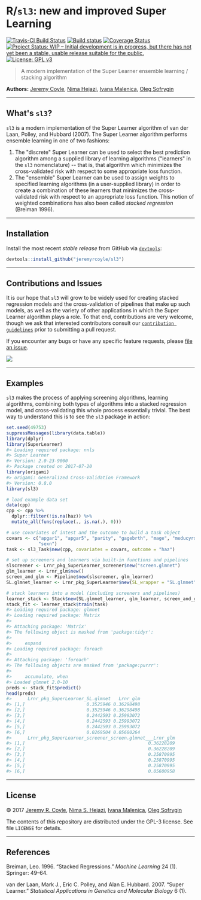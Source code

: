 
<!-- README.md is generated from README.Rmd. Please edit that file -->
R/`sl3`: new and improved Super Learning
========================================

[![Travis-CI Build Status](https://travis-ci.org/jeremyrcoyle/sl3.svg?branch=master)](https://travis-ci.org/jeremyrcoyle/sl3) [![Build status](https://ci.appveyor.com/api/projects/status/25reu5wdhrwj9qgy?svg=true)](https://ci.appveyor.com/project/jeremyrcoyle/sl3) [![Coverage Status](https://img.shields.io/codecov/c/github/jeremyrcoyle/sl3/master.svg)](https://codecov.io/github/jeremyrcoyle/sl3?branch=master) [![Project Status: WIP – Initial development is in progress, but there has not yet been a stable, usable release suitable for the public.](http://www.repostatus.org/badges/latest/wip.svg)](http://www.repostatus.org/#wip) [![License: GPL v3](https://img.shields.io/badge/License-GPL%20v3-blue.svg)](http://www.gnu.org/licenses/gpl-3.0)

> A modern implementation of the Super Learner ensemble learning / stacking algorithm

**Authors:** [Jeremy Coyle](https://github.com/jeremyrcoyle), [Nima Hejazi](https://github.com/nhejazi), [Ivana Malenica](https://github.com/podTockom), [Oleg Sofrygin](https://github.com/osofr)

------------------------------------------------------------------------

What's `sl3`?
-------------

`sl3` is a modern implementation of the Super Learner algorithm of van der Laan, Polley, and Hubbard (2007). The Super Learner algorithm performs ensemble learning in one of two fashions:

1.  The "discrete" Super Learner can be used to select the best prediction algorithm among a supplied library of learning algorithms ("learners" in the `sl3` nomenclature) -- that is, that algorithm which minimizes the cross-validated risk with respect to some appropriate loss function.
2.  The "ensemble" Super Learner can be used to assign weights to specified learning algorithms (in a user-supplied library) in order to create a combination of these learners that minimizes the cross-validated risk with respect to an appropriate loss function. This notion of weighted combinations has also been called *stacked regression* (Breiman 1996).

------------------------------------------------------------------------

Installation
------------

<!--
For standard use, we recommend installing the package from
[CRAN](https://cran.r-project.org/) via


```r
install.packages("sl3")
```
-->
Install the most recent *stable release* from GitHub via [`devtools`](https://www.rstudio.com/products/rpackages/devtools/):

``` r
devtools::install_github("jeremyrcoyle/sl3")
```

<!--
To contribute, install the _development version_ from GitHub via
[`devtools`](https://www.rstudio.com/products/rpackages/devtools/):


```r
devtools::install_github("jeremyrcoyle/sl3", ref = "develop")
```
-->

------------------------------------------------------------------------

Contributions and Issues
------------------------

It is our hope that `sl3` will grow to be widely used for creating stacked regression models and the cross-validation of pipelines that make up such models, as well as the variety of other applications in which the Super Learner algorithm plays a role. To that end, contributions are very welcome, though we ask that interested contributors consult our [`contribution guidelines`](https://github.com/jeremyrcoyle/sl3/blob/master/CONTRIBUTING.md) prior to submitting a pull request.

If you encounter any bugs or have any specific feature requests, please [file an issue](https://github.com/jeremyrcoyle/sl3/issues).

[![](https://graphs.waffle.io/jeremyrcoyle/sl3/throughput.svg)](https://waffle.io/jeremyrcoyle/sl3/metrics/throughput)

------------------------------------------------------------------------

Examples
--------

`sl3` makes the process of applying screening algorithms, learning algorithms, combining both types of algorithms into a stacked regression model, and cross-validating this whole process essentially trivial. The best way to understand this is to see the `sl3` package in action:

``` r
set.seed(49753)
suppressMessages(library(data.table))
library(dplyr)
library(SuperLearner)
#> Loading required package: nnls
#> Super Learner
#> Version: 2.0-23-9000
#> Package created on 2017-07-20
library(origami)
#> origami: Generalized Cross-Validation Framework
#> Version: 0.8.0
library(sl3)

# load example data set
data(cpp)
cpp <- cpp %>%
  dplyr::filter(!is.na(haz)) %>%
  mutate_all(funs(replace(., is.na(.), 0)))

# use covariates of intest and the outcome to build a task object
covars <- c("apgar1", "apgar5", "parity", "gagebrth", "mage", "meducyrs",
            "sexn")
task <- sl3_Task$new(cpp, covariates = covars, outcome = "haz")

# set up screeners and learners via built-in functions and pipelines
slscreener <- Lrnr_pkg_SuperLearner_screener$new("screen.glmnet")
glm_learner <- Lrnr_glm$new()
screen_and_glm <- Pipeline$new(slscreener, glm_learner)
SL.glmnet_learner <- Lrnr_pkg_SuperLearner$new(SL_wrapper = "SL.glmnet")

# stack learners into a model (including screeners and pipelines)
learner_stack <- Stack$new(SL.glmnet_learner, glm_learner, screen_and_glm)
stack_fit <- learner_stack$train(task)
#> Loading required package: glmnet
#> Loading required package: Matrix
#> 
#> Attaching package: 'Matrix'
#> The following object is masked from 'package:tidyr':
#> 
#>     expand
#> Loading required package: foreach
#> 
#> Attaching package: 'foreach'
#> The following objects are masked from 'package:purrr':
#> 
#>     accumulate, when
#> Loaded glmnet 2.0-10
preds <- stack_fit$predict()
head(preds)
#>      Lrnr_pkg_SuperLearner_SL.glmnet   Lrnr_glm
#> [1,]                       0.3525946 0.36298498
#> [2,]                       0.3525946 0.36298498
#> [3,]                       0.2442593 0.25993072
#> [4,]                       0.2442593 0.25993072
#> [5,]                       0.2442593 0.25993072
#> [6,]                       0.0269504 0.05680264
#>      Lrnr_pkg_SuperLearner_screener_screen.glmnet___Lrnr_glm
#> [1,]                                              0.36228209
#> [2,]                                              0.36228209
#> [3,]                                              0.25870995
#> [4,]                                              0.25870995
#> [5,]                                              0.25870995
#> [6,]                                              0.05600958
```

------------------------------------------------------------------------

License
-------

© 2017 [Jeremy R. Coyle](https://github.com/jeremyrcoyle), [Nima S. Hejazi](https://github.com/nhejazi), [Ivana Malenica](https://github.com/podTockom), [Oleg Sofrygin](https://github.com/osofr)

The contents of this repository are distributed under the GPL-3 license. See file `LICENSE` for details.

------------------------------------------------------------------------

References
----------

Breiman, Leo. 1996. “Stacked Regressions.” *Machine Learning* 24 (1). Springer: 49–64.

van der Laan, Mark J., Eric C. Polley, and Alan E. Hubbard. 2007. “Super Learner.” *Statistical Applications in Genetics and Molecular Biology* 6 (1).
